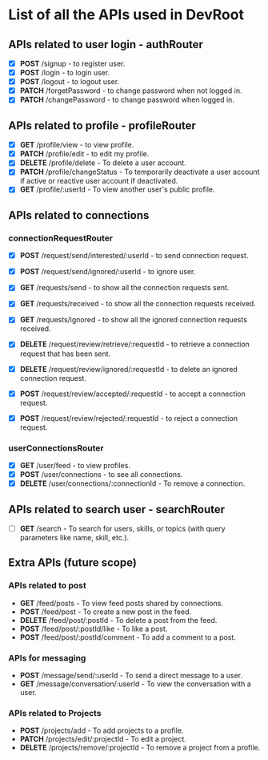 # List of all the APIs used in DevRoot

## APIs related to user login - authRouter

- [x] **POST** /signup - to register user.
- [x] **POST** /login - to login user.
- [x] **POST** /logout - to logout user.
- [x] **PATCH** /forgetPassword - to change password when not logged in.
- [x] **PATCH** /changePassword - to change password when logged in.

## APIs related to profile - profileRouter

- [x] **GET** /profile/view - to view profile.
- [x] **PATCH** /profile/edit - to edit my profile.
- [x] **DELETE** /profile/delete - To delete a user account.
- [x] **PATCH** /profile/changeStatus - To temporarily deactivate a user account if active or reactive user account if deactivated.
- [x] **GET** /profile/:userId - To view another user's public profile.

## APIs related to connections

### **connectionRequestRouter**

- [x] **POST** /request/send/interested/:userId - to send connection request.
- [x] **POST** /request/send/ignored/:userId - to ignore user.
  
- [x] **GET** /requests/send - to show all the connection requests sent.
- [x] **GET** /requests/received - to show all the connection requests received.
- [x] **GET** /requests/ignored - to show all the ignored connection requests received.
  
- [x] **DELETE** /request/review/retrieve/:requestId - to retrieve a connection request that has been sent.
- [x] **DELETE** /request/review/ignored/:requestId - to delete an ignored connection request.

- [x] **POST** /request/review/accepted/:requestId - to accept a connection request.
- [x] **POST** /request/review/rejected/:requestId - to reject a connection request.

### **userConnectionsRouter**

- [x] **GET** /user/feed - to view profiles.
- [x] **POST** /user/connections - to see all connections.
- [x] **DELETE** /user/connections/:connectionId - To remove a connection.

## APIs related to search user - searchRouter

- [ ] **GET** /search - To search for users, skills, or topics (with query parameters like name, skill, etc.).

## Extra APIs (future scope)

### APIs related to post

- **GET** /feed/posts - To view feed posts shared by connections.
- **POST** /feed/post - To create a new post in the feed.
- **DELETE** /feed/post/:postId - To delete a post from the feed.
- **POST** /feed/post/:postId/like - To like a post.
- **POST** /feed/post/:postId/comment - To add a comment to a post.

### APIs for messaging

- **POST** /message/send/:userId - To send a direct message to a user.
- **GET** /message/conversation/:userId - To view the conversation with a user.

### APIs related to Projects

- **POST** /projects/add - To add projects to a profile.
- **PATCH** /projects/edit/:projectId - To edit a project.
- **DELETE** /projects/remove/:projectId - To remove a project from a profile.
